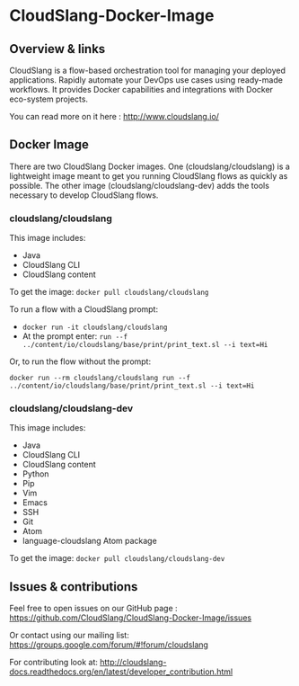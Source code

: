 # CloudSlang-Docker-Image

## Overview & links

CloudSlang is a flow-based orchestration tool for managing your deployed applications.
Rapidly automate your DevOps use cases using ready-made workflows.
It provides Docker capabilities and integrations with Docker eco-system projects.

You can read more on it here : http://www.cloudslang.io/

## Docker Image

There are two CloudSlang Docker images. One (cloudslang/cloudslang) is a
lightweight image meant to get you running CloudSlang flows as quickly as
possible. The other image (cloudslang/cloudslang-dev) adds the tools necessary
to develop CloudSlang flows.

### cloudslang/cloudslang

This image includes:

- Java
- CloudSlang CLI
- CloudSlang content

To get the image: ``docker pull cloudslang/cloudslang``

To run a flow with a CloudSlang prompt:

-  ``docker run -it cloudslang/cloudslang``
-  At the prompt enter: ``run --f ../content/io/cloudslang/base/print/print_text.sl --i text=Hi``

Or, to run the flow without the prompt:

``docker run --rm cloudslang/cloudslang run --f ../content/io/cloudslang/base/print/print_text.sl --i text=Hi``

### cloudslang/cloudslang-dev

This image includes:

- Java
- CloudSlang CLI
- CloudSlang content
- Python
- Pip
- Vim
- Emacs
- SSH
- Git
- Atom
- language-cloudslang Atom package

To get the image: ``docker pull cloudslang/cloudslang-dev``

## Issues & contributions

Feel free to open issues on our GitHub page :
https://github.com/CloudSlang/CloudSlang-Docker-Image/issues

Or contact using our mailing list:
https://groups.google.com/forum/#!forum/cloudslang

For contributing look at:
http://cloudslang-docs.readthedocs.org/en/latest/developer_contribution.html
